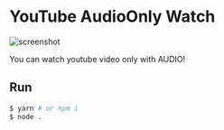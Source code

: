 # YouTube AudioOnly Watch

![screenshot](https://user-images.githubusercontent.com/46389044/139291046-c33b41a2-a869-44f5-bd33-1839441033b5.png)

You can watch youtube video only with AUDIO!

## Run
```bash
$ yarn # or npm i
$ node .
```